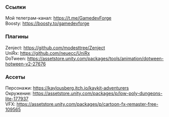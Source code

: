 ### Ссылки

Мой телеграм-канал: https://t.me/GamedevForge  
Boosty: https://boosty.to/gamedevforge

### Плагины
Zenject: https://github.com/modesttree/Zenject  
UniRx: https://github.com/neuecc/UniRx  
DoTween: https://assetstore.unity.com/packages/tools/animation/dotween-hotween-v2-27676

### Ассеты

Персонажи: https://kaylousberg.itch.io/kaykit-adventurers  
Окружение: https://assetstore.unity.com/packages/p/low-poly-dungeons-lite-177937  
VFX: https://assetstore.unity.com/packages/p/cartoon-fx-remaster-free-109565
